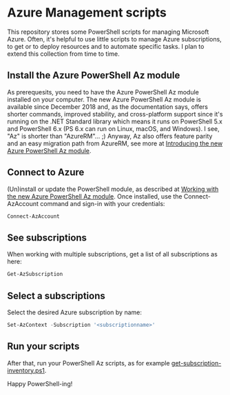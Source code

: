 # Azure Management scripts
This repository stores some PowerShell scripts for managing Microsoft Azure. Often, it's helpful to use little scripts to manage Azure subscriptions, to get or to deploy resources and to automate specific tasks. I plan to extend this collection from time to time. 

## Install the Azure PowerShell Az module
As prerequesits, you need to have the Azure PowerShell Az module installed on your computer.
The new Azure PowerShell Az module is available since December 2018 and, as the documentation says, offers shorter commands, improved stability, and cross-platform support since it's running on the .NET Standard library which means it runs on PowerShell 5.x and PowerShell 6.x (PS 6.x can run on Linux, macOS, and Windows). I see, "Az" is shorter than "AzureRM"… ;) Anyway, Az also offers feature parity and an easy migration path from AzureRM, see more at [Introducing the new Azure PowerShell Az module](https://docs.microsoft.com/en-us/powershell/azure/new-azureps-module-az?view=azps-1.3.0).

## Connect to Azure
(Un)install or update the PowerShell module, as described at [Working with the new Azure PowerShell Az module](https://blog.atwork.at/post/2019/02/26/The-new-Azure-PowerShell-Az-module). Once installed, use the Connect-AzAccount command and sign-in with your credentials:
```powershell
Connect-AzAccount
```
## See subscriptions
When working with multiple subscriptions, get a list of all subscriptions as here:
```powershell
Get-AzSubscription
```

## Select a subscriptions
Select the desired Azure subscription by name: 
```powershell
Set-AzContext -Subscription '<subscriptionname>'
```

## Run your scripts
After that, run your PowerShell Az scripts, as for example [get-subscription-inventory.ps1](https://github.com/tonipohl/AzureManagement/blob/master/get-subscription-inventory.ps1).

Happy PowerShell-ing!
